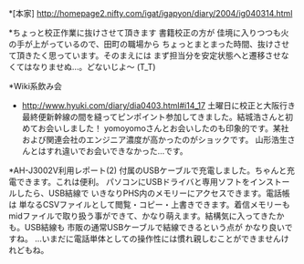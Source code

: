 *[本家]
http://homepage2.nifty.com/igat/igapyon/diary/2004/ig040314.html

*ちょっと校正作業に抜けさせて頂きます
書籍校正の方が 佳境に入りつつも火の手が上がっているので、田町の職場から ちょっとまとまった時間、抜けさせて頂きたく思っています。そのまえには まず担当分を安定状態へと遷移させなくてはなりませぬ…。どないじよ～ (T_T)

*Wiki系飲み会
* http://www.hyuki.com/diary/dia0403.html#i14_17
土曜日に校正と大阪行き最終便新幹線の間を縫ってピンポイント参加してきました。結城浩さんと初めてお会いしました！ yomoyomoさんとお会いしたのも印象的です。某社および関連会社のエンジニア濃度が高かったのがショックです。
山形浩生さんとはすれ違いでお会いできなかった…です。

*AH-J3002V利用レポート(2)
付属のUSBケーブルで充電しました。ちゃんと充電できます。これは便利。
パソコンにUSBドライバと専用ソフトをインストールしたら、USB結線で いきなりPHS内のメモリーにアクセスできます。電話帳は 単なるCSVファイルとして閲覧・コピー・上書きできます。着信メモリーもmidファイルで取り扱う事ができて、かなり萌えます。結構気に入ってきたかも。USB結線も 市販の通常USBケーブルで結線できるという点が かなり良いですね。
…いまだに電話単体としての操作性には慣れ親しむことができませんけれどもね。


